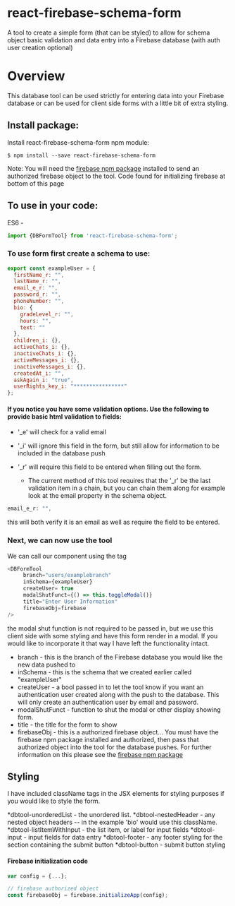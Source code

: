# react-firebase-schema-form
A tool to create a simple form (that can be styled) to allow for schema object basic validation and data entry into a Firebase database (with auth user creation optional)


# Overview

This database tool can be used strictly for entering data into your Firebase database or can be used for client side forms with a little bit of extra styling.

## Install package:

Install react-firebase-schema-form npm module:

```
$ npm install --save react-firebase-schema-form
```
Note: You will need the [firebase npm package](https://www.npmjs.com/package/firebase) installed to send an authorized firebase object to the tool. Code found for initializing firebase at bottom of this page

## To use in your code:

ES6 -
```javascript
import {DBFormTool} from 'react-firebase-schema-form';
```

### To use form first create a schema to use:

```javascript
export const exampleUser = {
  firstName_r: "",
  lastName_r: "",
  email_e_r: "",
  password_r: "",
  phoneNumber: "",
  bio: {
    gradeLevel_r: "",
    hours: "",
    text: ""
  },
  children_i: {},
  activeChats_i: {},
  inactiveChats_i: {},
  activeMessages_i: {},
  inactiveMessages_i: {},
  createdAt_i: "",
  askAgain_i: "true",
  userRights_key_i: "****************"
};
```

#### If you notice you have some validation options. Use the following to provide basic html validation to fields:

* '_e' will check for a valid email
* '_i' will ignore this field in the form, but still allow for information to be included in the database push
* '_r' will require this field to be entered when filling out the form. 

  * The current method of this tool requires that the '_r' be the last validation item in a chain, but you can chain them along for example look at the email property in the schema object.

```javascript
email_e_r: "",
```

this will both verify it is an email as well as require the field to be entered.

### Next, we can now use the tool

We can call our component using the tag

```javascript
<DBFormTool
     branch="users/examplebranch"
     inSchema={exampleUser}
     createUser= true
     modalShutFunct={() => this.toggleModal()}
     title="Enter User Information"
     firebaseObj=firebase
/>
```

the modal shut function is not required to be passed in, but we use this client side with some styling and have this form render in a modal. If you would like to incorporate it that way I have left the functionality intact.

* branch - this is the branch of the Firebase database you would like the new data pushed to
* inSchema - this is the schema that we created earlier called "exampleUser"
* createUser - a bool passed in to let the tool know if you want an authentication user created along with the push to the database. This will only create an authentication user by email and password.
* modalShutFunct - function to shut the modal or other display showing form.
* title - the title for the form to show
* firebaseObj - this is a authorized firebase object... You must have the firebase npm package installed and authorized, then pass that authorized object into the tool for the database pushes. For further information on this please see the [firebase npm package](https://www.npmjs.com/package/firebase)

## Styling

I have included className tags in the JSX elements for styling purposes if you would like to style the form.

*dbtool-unorderedList - the unordered list.
*dbtool-nestedHeader - any nested object headers -- in the example 'bio' would use this className.
*dbtool-listItemWithInput - the list item, or label for input fields
*dbtool-input - input fields for data entry
*dbtool-footer - any footer styling for the section containing the submit button
*dbtool-button - submit button styling

#### Firebase initialization code

```javascript
var config = {...};

// firebase authorized object
const firebaseObj = firebase.initializeApp(config);
```


